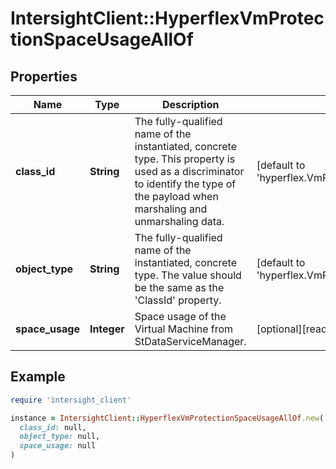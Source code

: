 # IntersightClient::HyperflexVmProtectionSpaceUsageAllOf

## Properties

| Name | Type | Description | Notes |
| ---- | ---- | ----------- | ----- |
| **class_id** | **String** | The fully-qualified name of the instantiated, concrete type. This property is used as a discriminator to identify the type of the payload when marshaling and unmarshaling data. | [default to &#39;hyperflex.VmProtectionSpaceUsage&#39;] |
| **object_type** | **String** | The fully-qualified name of the instantiated, concrete type. The value should be the same as the &#39;ClassId&#39; property. | [default to &#39;hyperflex.VmProtectionSpaceUsage&#39;] |
| **space_usage** | **Integer** | Space usage of the Virtual Machine from StDataServiceManager. | [optional][readonly] |

## Example

```ruby
require 'intersight_client'

instance = IntersightClient::HyperflexVmProtectionSpaceUsageAllOf.new(
  class_id: null,
  object_type: null,
  space_usage: null
)
```

